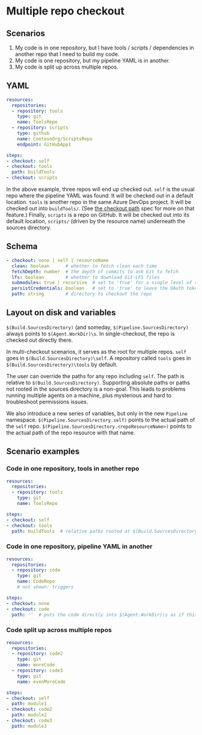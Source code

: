 # Multiple repo checkout

## Scenarios

1. My code is in one repository, but I have tools / scripts / dependencies in another repo that I need to build my code.
2. My code is one repository, but my pipeline YAML is in another.
3. My code is split up across multiple repos.

## YAML

```yaml
resources:
  repositories:
  - repository: tools
    type: git
    name: ToolsRepo
  - repository: scripts
    type: github
    name: ContosoOrg/ScriptsRepo
    endpoint: GitHubApp1

steps:
- checkout: self
- checkout: tools
  path: buildTools
- checkout: scripts
```

In the above example, three repos will end up checked out.
`self` is the usual repo where the pipeline YAML was found.
It will be checked out in a default location.
`tools` is another repo in the same Azure DevOps project.
It will be checked out into `buildTools/`.
(See [the checkout path](checkout-path.md) spec for more on that feature.)
Finally, `scripts` is a repo on GitHub.
It will be checked out into its default location, `scripts/` (driven by the resource name) underneath the sources directory.

## Schema

```yaml
- checkout: none | self | resourceName
  clean: boolean      # whether to fetch clean each time
  fetchDepth: number  # the depth of commits to ask Git to fetch
  lfs: boolean        # whether to download Git-LFS files
  submodules: true | recursive  # set to 'true' for a single level of submodules or 'recursive' to get submodules of submodules
  persistCredentials: boolean   # set to 'true' to leave the OAuth token in the Git config after the initial fetch
  path: string        # directory to checkout the repo
```

## Layout on disk and variables

`$(Build.SourcesDirectory)` (and someday, `$(Pipeline.SourcesDirectory)` always points to `$(Agent.WorkDir)\s`.
In single-checkout, the repo is checked out directly there.

In multi-checkout scenarios, it serves as the root for multiple repos.
`self` goes in `$(Build.SourcesDirectory)\self`.
A repository called `tools` goes in `$(Build.SourcesDirectory)\tools` by default.

The user can override the paths for any repo including `self`.
The path is relative to `$(Build.SourcesDirectory)`.
Supporting absolute paths or paths not rooted in the sources directory is a non-goal.
This leads to problems running multiple agents on a machine, plus mysterious and hard to troubleshoot permissions issues.

We also introduce a new series of variables, but only in the new `Pipeline` namespace.
`$(Pipeline.SourcesDirectory.self)` points to the actual path of the `self` repo.
`$(Pipeline.SourcesDirectory.<repoResourceName>)` points to the actual path of the repo resource with that name.

## Scenario examples

### Code in one repository, tools in another repo

```yaml
resources:
  repositories:
  - repository: tools
    type: git
    name: ToolsRepo

steps:
- checkout: self
- checkout: tools
  path: buildTools  # relative paths rooted at $(Build.SourcesDirectory)
```

### Code in one repository, pipeline YAML in another

```yaml
resources:
  repositories:
  - repository: code
    type: git
    name: CodeRepo
    # not shown: triggers

steps:
- checkout: none
- checkout: code
  path: ''  # puts the code directly into $(Agent.WorkDir)\s as if this were a single-checkout of self
```

### Code split up across multiple repos

```yaml
resources:
  repositories:
  - repository: code2
    type: git
    name: moreCode
  - repository: code3
    type: git
    name: evenMoreCode

steps:
- checkout: self
  path: module1
- checkout: code2
  path: module2
- checkout: code3
  path: module3
```
